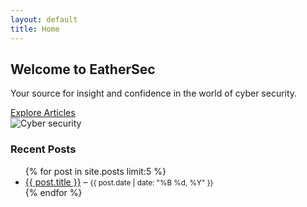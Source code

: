 ```yaml
---
layout: default
title: Home
---
```


<section class="hero">
  <div class="hero-text">
    <h2>Welcome to EatherSec</h2>
    <p>Your source for insight and confidence in the world of cyber security.</p>
    <a href="/articles/">Explore Articles</a>
  </div>
  <div class="hero-image">
    <img src="https://source.unsplash.com/400x300/?cybersecurity" alt="Cyber security"/>
  </div>
</section>

<h3>Recent Posts</h3>
<ul class="post-list">
  {% for post in site.posts limit:5 %}
    <li>
      <a href="{{ post.url }}">{{ post.title }}</a> – <small>{{ post.date | date: "%B %d, %Y" }}</small>
    </li>
  {% endfor %}
</ul>
